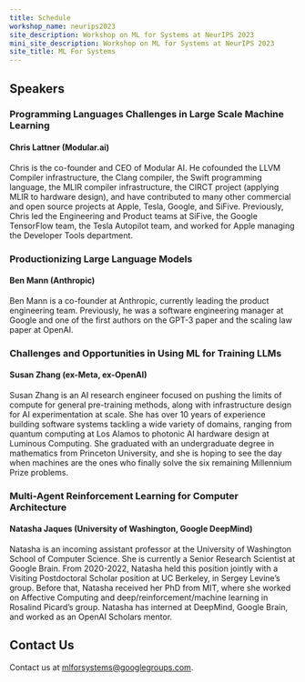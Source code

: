 ```yaml
---
title: Schedule
workshop_name: neurips2023
site_description: Workshop on ML for Systems at NeurIPS 2023
mini_site_description: Workshop on ML for Systems at NeurIPS 2023
site_title: ML For Systems
---
```


<div class="speaker_section">
  <div class="inner clearfix">
    <section class="main-content">
      <h2 id="speakers">Speakers</h2>
	    <div class="speaker-bio">
				<div class="img-holder" style="background-image: url(/assets/images/speakers/chris_lattner.jpeg)"></div>
				<div>
					<h3 class="keynote-speaker">Programming Languages Challenges in Large Scale Machine Learning</h3>
					<h4>Chris Lattner (Modular.ai)</h4>
					<p>
                        Chris is the co-founder and CEO of Modular AI. He cofounded the LLVM Compiler infrastructure, the Clang compiler, the Swift programming language, the MLIR compiler infrastructure, the CIRCT project (applying MLIR to hardware design), and have contributed to many other commercial and open source projects at Apple, Tesla, Google, and SiFive. Previously, Chris led the Engineering and Product teams at SiFive, the Google TensorFlow team, the Tesla Autopilot team, and worked for Apple managing the Developer Tools department.
					</p>
				</div>
        </div>
    	<div class="speaker-bio">
				<div>
					<h3 class="talk-speaker">Productionizing Large Language Models</h3>
					<h4>Ben Mann (Anthropic)</h4>
					<p>
					    Ben Mann is a co-founder at Anthropic, currently leading the product engineering team. Previously, he was a software engineering manager at Google and one of the first authors on the GPT-3 paper and the scaling law paper at OpenAI.
					</p>
				</div>
        </div>
    	<div class="speaker-bio">
				<div>
					<h3 class="talk-speaker">Challenges and Opportunities in Using ML for Training LLMs</h3>
					<h4>Susan Zhang (ex-Meta, ex-OpenAI)</h4>
					<p>
                    Susan Zhang is an AI research engineer focused on pushing the limits of compute for general pre-training methods, along with infrastructure design for AI experimentation at scale.  She has over 10 years of experience building software systems tackling a wide variety of domains, ranging from quantum computing at Los Alamos to photonic AI hardware design at Luminous Computing.  She graduated with an undergraduate degree in mathematics from Princeton University, and she is hoping to see the day when machines are the ones who finally solve the six remaining Millennium Prize problems.
					</p>
				</div>
        </div>
        <div class="speaker-bio">
				<div>
					<h3 class="talk-speaker">Multi-Agent Reinforcement Learning for Computer Architecture</h3>
					<h4>Natasha Jaques (University of Washington, Google DeepMind)</h4>
					<p>Natasha is an incoming assistant professor at the University of Washington School of Computer Science. She is currently a Senior Research Scientist at Google Brain. From 2020-2022, Natasha held this position jointly with a Visiting Postdoctoral Scholar position at UC Berkeley, in Sergey Levine’s group. Before that, Natasha received her PhD from MIT, where she worked on Affective Computing and deep/reinforcement/machine learning in Rosalind Picard’s group. Natasha has interned at DeepMind, Google Brain, and worked as an OpenAI Scholars mentor.
					</p>
				</div>
        </div>

<div class="contact-us-section">
    <div class="inner clearfix">
        <section class="main-content">
            <h2>Contact Us</h2>
            <p>
                Contact us at <a href="mailto:mlforsystems@googlegroups.com">mlforsystems@googlegroups.com</a>.
            </p>
        </section>
    </div>
</div>
